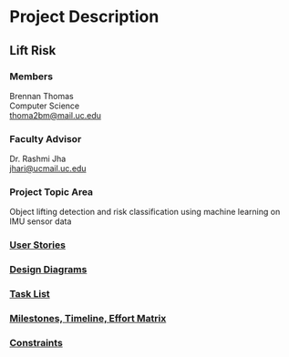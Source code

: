 # Project Description

## Lift Risk

### Members
Brennan Thomas<br>
Computer Science<br>
thoma2bm@mail.uc.edu

### Faculty Advisor
Dr. Rashmi Jha<br>
jhari@ucmail.uc.edu

### Project Topic Area
Object lifting detection and risk classification using machine learning on IMU sensor data

### [User Stories](User_Stories.md)

### [Design Diagrams](Design_Diagrams)

### [Task List](Tasklist.md)

### [Milestones, Timeline, Effort Matrix](Milestones_Timeline_Effort.md)

### [Constraints](Constraints.md)